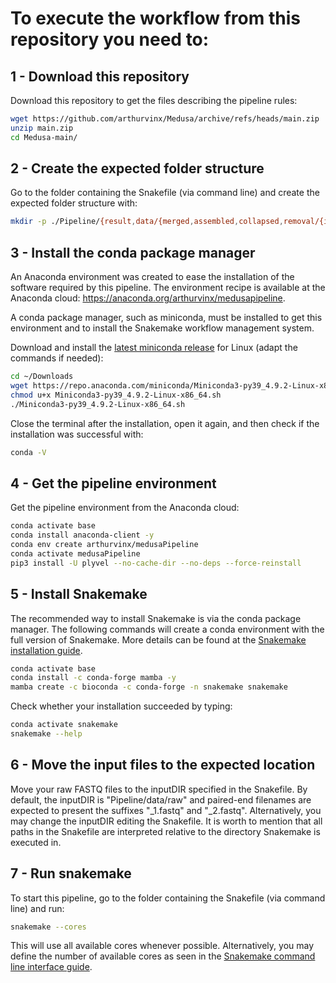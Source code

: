 # To execute the workflow from this repository you need to:

## 1 - Download this repository

Download this repository to get the files describing the pipeline rules:

```bash
wget https://github.com/arthurvinx/Medusa/archive/refs/heads/main.zip
unzip main.zip
cd Medusa-main/
```

## 2 - Create the expected folder structure

Go to the folder containing the Snakefile (via command line) and create the expected folder structure with:

```bash
mkdir -p ./Pipeline/{result,data/{merged,assembled,collapsed,removal/{index,reference},raw,trimmed},alignment/{db,index},taxonomic/db,functional/db}
```

## 3 - Install the conda package manager

An Anaconda environment was created to ease the installation of the software required by this pipeline. The environment recipe is available at the Anaconda cloud: https://anaconda.org/arthurvinx/medusapipeline.

A conda package manager, such as miniconda, must be installed to get this environment and to install the Snakemake workflow management system.

Download and install the [latest miniconda release](https://docs.conda.io/en/latest/miniconda.html) for Linux (adapt the commands if needed):

```bash
cd ~/Downloads
wget https://repo.anaconda.com/miniconda/Miniconda3-py39_4.9.2-Linux-x86_64.sh
chmod u+x Miniconda3-py39_4.9.2-Linux-x86_64.sh
./Miniconda3-py39_4.9.2-Linux-x86_64.sh
```

Close the terminal after the installation, open it again, and then check if the installation was successful with:

```bash
conda -V
```

## 4 - Get the pipeline environment

Get the pipeline environment from the Anaconda cloud:

```bash
conda activate base
conda install anaconda-client -y
conda env create arthurvinx/medusaPipeline
conda activate medusaPipeline
pip3 install -U plyvel --no-cache-dir --no-deps --force-reinstall
```

## 5 - Install Snakemake

The recommended way to install Snakemake is via the conda package manager. The following commands will create a conda environment with the full version of Snakemake. More details can be found at the [Snakemake installation guide](https://snakemake.readthedocs.io/en/stable/getting_started/installation.html).

```bash
conda activate base
conda install -c conda-forge mamba -y
mamba create -c bioconda -c conda-forge -n snakemake snakemake
```

Check whether your installation succeeded by typing:

```bash
conda activate snakemake
snakemake --help
```

## 6 - Move the input files to the expected location

Move your raw FASTQ files to the inputDIR specified in the Snakefile. By default, the inputDIR is "Pipeline/data/raw" and paired-end filenames are expected to present the suffixes "_1.fastq" and "_2.fastq". Alternatively, you may change the inputDIR editing the Snakefile. It is worth to mention that all paths in the Snakefile are interpreted relative to the directory Snakemake is executed in.

## 7 - Run snakemake

To start this pipeline, go to the folder containing the Snakefile (via command line) and run:

```bash
snakemake --cores
```

This will use all available cores whenever possible. Alternatively, you may define the number of available cores as seen in the [Snakemake command line interface guide](https://snakemake.readthedocs.io/en/stable/executing/cli.html).
